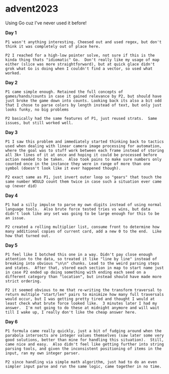 # advent2023

Using Go cuz I've never used it before!

**Day 1**

    P1 wasn't anything interesting. Cheesed out and used regex, but don't think it was completely out of place here.

    P2 I reached for a high-low pointer solve, not sure if this is the kinda thing thats "idiomatic" Go.  Don't really like my usage of map either (slice was more straightforward), but at quick glace didn't grok what Go is doing when I couldn't find a vector, so used what worked.

**Day 2**

    P1 came simple enough. Retained the full concepts of games/hands/counts in case it gained relevance by P2, but should have just broke the game down into counts. Looking back its also a bit odd that I chose to parse colors by length instead of text, but only just looks funky, no big problems

    P2 basically had the same features of P1, just reused strats.  Same issues, but still worked well.

**Day 3**

    P1 I saw this problem and immediately started thinking back to tactics used when dealing with linear camera image processing for automation, where the goal was to stuff work between each frame instead of storing all 3k+ lines of it at once and hoping it could be processed before action needed to be taken.  Also took pains to make sure numbers only counted once in the instance they were in range of more than one symbol (doesn't look like it ever happened though).

    P2 exact same as P1, just invert outer loop so "gears" that touch the same number WOULD count them twice in case such a situation ever came up (never did)

**Day 4**

    P1 had a silly impulse to parse my own digits instead of using normal language tools.  Also brute force tested tries vs wins, but data didn't look like any set was going to be large enough for this to be an issue.

    P2 created a rolling multiplier list, consume front to determine how many additional copies of current card, add a new 0 to the end.  Like how that turned out.

**Day 5**

    P1 feel like I botched this one in a way. Didn't pay close enough attention to the data, so treated it like "line by line" instead of breaking into obvious "\n\n" chunks. Lead to the weird parsing steps and states.  After that, stored each section in map to start name just in case P2 ended up doing something with ending each seed on a different category than "location", but instead should have made more strict ordering.

    P2 it seemed obvious to me that re-writing the transform traversal to return multiple "start/len" pairs to minimize how many full traversals would occur, but I was getting pretty tired and thought I would at least check what brute force looked like.  3 minutes later I had my answer.  I'm not going to do these at midnight anymore and will wait till I wake up, I really don't like the cheap answer here.

**Day 6**

    P1 formula came really quickly, just a bit of fudging around when the parabola intersects are integer values themselves (saw later some very good solutions, better than mine for handling this situation).  Still, came nice and easy.  Also didn't feel like getting further into string parsing tools, and given the inconsistent positioning of items in the input, ran my own integer parser.

    P2 since handling via simple math algorithm, just had to do an even simpler input parse and run the same logic, came together in no time.
